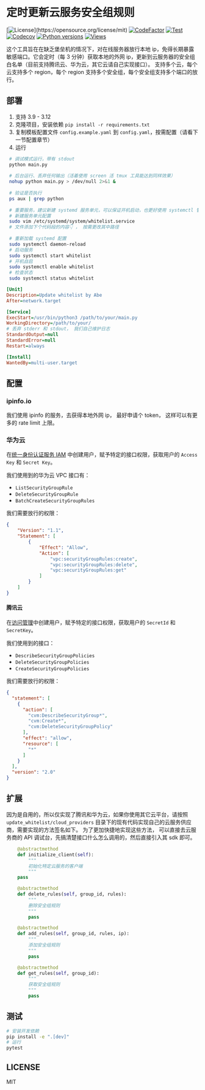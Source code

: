 # 定时更新云服务安全组规则

[![License](https://img.shields.io/github/license/abrahamgreyson/update-whitelist.svg?)](https://opensource.org/license/mit)
[![CodeFactor](https://www.codefactor.io/repository/github/abrahamgreyson/update-whitelist/badge)](https://www.codefactor.io/repository/github/abrahamgreyson/update-whitelist)
[![Test](https://github.com/abrahamgreyson/update-whitelist/actions/workflows/test.yml/badge.svg)](https://github.com/abrahamgreyson/update-whitelist/actions/workflows/test.yml)
[![Codecov](https://codecov.io/gh/abrahamgreyson/update-whitelist/branch/main/graph/badge.svg?token=Fc4MbBmMpZ)](https://codecov.io/gh/abrahamgreyson/update-whitelist?branch=main)
[![Python versions](https://img.shields.io/badge/python-3.9%7C3.10%7C3.11%7C3.12-blue)](https://github.com/abrahamgreyson/update-whitelist/actions/workflows/test.yml)
[![Views](https://komarev.com/ghpvc/?username=abe-update-whitelist&color=green)](https://komarev.com/ghpvc/)

这个工具旨在在缺乏堡垒机的情况下，对在线服务器放行本地 ip，免得长期暴露敏感端口。它会定时（每 3 分钟）获取本地的外网 ip，更新到云服务器的安全组白名单（目前支持腾讯云、华为云，其它云请自己实现接口）。
支持多个云，每个云支持多个 region，每个 region 支持多个安全组，每个安全组支持多个端口的放行。

## 部署

1. 支持 3.9 - 3.12
2. 克隆项目，安装依赖 `pip install -r requirements.txt`
3. 复制模板配置文件 `config.example.yaml` 到 `config.yaml`，按需配置（请看下一节配置章节）
4. 运行

  ```bash
   # 调试模式运行，带有 stdout
   python main.py
   
   # 后台运行、丢弃任何输出（活着使用 screen 活 tmux 工具能达到同样效果）
   nohup python main.py > /dev/null 2>&1 &
      
   # 验证是否执行
   ps aux | grep python
   
   # 重要服务，建议新建 systemd 服务单元，可以保证开机启动，也更好使用 systemctl 管理
   # 新建服务单元配置
   sudo vim /etc/systemd/system/whitelist.service
   # 文件添加下个代码段的内容👇 ， 按需更改其中路径
   
   # 重新加载 systemd 配置
   sudo systemctl daemon-reload
   # 启动服务
   sudo systemctl start whitelist
   # 开机自启
   sudo systemctl enable whitelist
   # 检查状态 
   sudo systemctl status whitelist
   ```

   ```ini
   [Unit]
   Description=Update whitelist by Abe
   After=network.target

   [Service]
   ExecStart=/usr/bin/python3 /path/to/your/main.py
   WorkingDirectory=/path/to/your/
   # 丢弃 stderr 和 stdout， 我们自己维护日志
   StandardOutput=null
   StandardError=null
   Restart=always

   [Install]
   WantedBy=multi-user.target
   ```

## 配置

### ipinfo.io

我们使用 ipinfo 的服务，去获得本地外网 ip， 最好申请个 token， 这样可以有更多的 rate limit 上限。

### 华为云

在[统一身份认证服务 IAM](https://console.huaweicloud.com/iam/?agencyId=c79cb5a07cda49f9bb4c4f7d97d4d506&region=cn-east-3&locale=zh-cn#/iam/users) 中创建用户，赋予特定的接口权限，获取用户的 `Access Key` 和 `Secret Key`。

我们使用到的华为云 VPC 接口有：

- `ListSecurityGroupRule`
- `DeleteSecurityGroupRule`
- `BatchCreateSecurityGroupRules`

我们需要放行的权限：

```json
{
    "Version": "1.1",
    "Statement": [
        {
            "Effect": "Allow",
            "Action": [
                "vpc:securityGroupRules:create",
                "vpc:securityGroupRules:delete",
                "vpc:securityGroupRules:get"
            ]
        }
    ]
}
```

#### 腾讯云

在[访问管理](https://console.cloud.tencent.com/cam/overview)中创建用户，赋予特定的接口权限，获取用户的 `SecretId` 和 `SecretKey`。

我们使用到的接口：

- `DescribeSecurityGroupPolicies`
- `DeleteSecurityGroupPolicies`
- `CreateSecurityGroupPolicies`

我们需要放行的权限：

```json
{
  "statement": [
    {
      "action": [
        "cvm:DescribeSecurityGroup*",
        "cvm:Create*",
        "cvm:DeleteSecurityGroupPolicy"
      ],
      "effect": "allow",
      "resource": [
        "*"
      ]
    }
  ],
  "version": "2.0"
}
```

## 扩展

因为是自用的，所以仅实现了腾讯和华为云，如果你使用其它云平台，请按照 `update_whitelist/cloud_providers` 目录下的现有代码实现自己的云服务供应商，需要实现的方法签名如下。 为了更加快捷地实现这些方法， 可以直接去云服务商的 API 调试台，先搞清楚接口什么怎么调用的，然后直接引入其 sdk 即可。

```python
    @abstractmethod
    def initialize_client(self):
        """
        初始化特定云服务的客户端
        """
    pass

    @abstractmethod
    def delete_rules(self, group_id, rules):
        """
        删除安全组规则
        """
        pass

    @abstractmethod
    def add_rules(self, group_id, rules, ip):
        """
        添加安全组规则
        """
        pass

    @abstractmethod
    def get_rules(self, group_id):
        """
        获取安全组规则
        """
        pass
```
  
## 测试

```bash
# 安装开发依赖
pip install -e ".[dev]"
# 运行
pytest
```

## LICENSE

MIT
